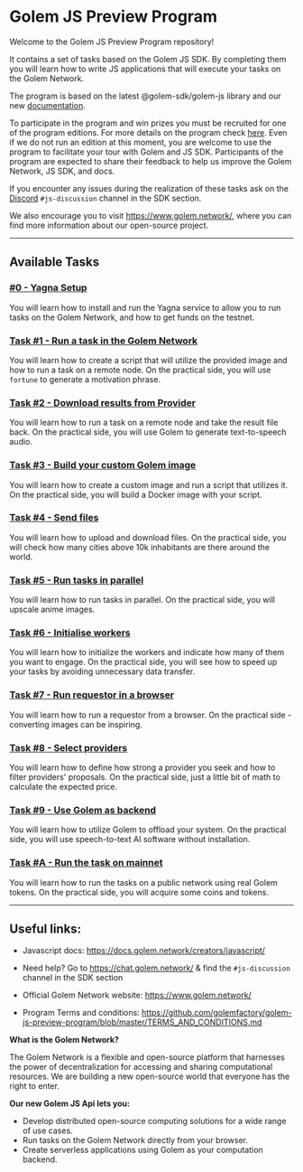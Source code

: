# Golem JS Preview Program

Welcome to the Golem JS Preview Program repository! 

It contains a set of tasks based on the Golem JS SDK. By completing them you will learn how to write JS applications that will execute your tasks on the Golem Network. 

The program is based on the latest @golem-sdk/golem-js library and our new [documentation](https://docs.golem.network/creators/). 

To participate in the program and win prizes you must be recruited for one of the program editions. For more details on the program check [here](https://preview.golem.network/). Even if we do not run an edition at this moment, you are welcome to use the program to facilitate your tour with Golem and JS SDK. Participants of the program are expected to share their feedback to help us improve the Golem Network, JS SDK, and docs.

If you encounter any issues during the realization of these tasks ask on the 
[Discord](https://chat.golem.network/) `#js-discussion` channel in the SDK section. 

We also encourage you to visit https://www.golem.network/, where you can find more information about our open-source project.

---

## Available Tasks

### [#0 - Yagna Setup](tasks%2F0-yagna-setup)
You will learn how to install and run the Yagna service to allow you to run tasks on the Golem Network, and how to get funds on the testnet. 

### [Task #1 - Run a task in the Golem Network](tasks%2F1-run-a-task)
You will learn how to create a script that will utilize the provided image and how to run a task on a remote node. On the practical side, you will use `fortune` to generate a motivation phrase. 

### [Task #2 - Download results from Provider](tasks%2F2-get-the-results)
You will learn how to run a task on a remote node and take the result file back. On the practical side, you will use Golem to generate text-to-speech audio. 

### [Task #3 - Build your custom Golem image](tasks%2F3-build-your-image)
You will learn how to create a custom image and run a script that utilizes it. On the practical side, you will build a Docker image with your script.

### [Task #4 - Send files](tasks%2F4-send-files)
You will learn how to upload and download files. On the practical side, you will check how many cities above 10k inhabitants are there around the world.

### [Task #5 - Run tasks in parallel](tasks%2F5-run-tasks-in-parallel)
You will learn how to run tasks in parallel. On the practical side, you will upscale anime images. 

### [Task #6 - Initialise workers](tasks%2F6-initialise-workers)
You will learn how to initialize the workers and indicate how many of them you want to engage. On the practical side, you will see how to speed up your tasks by avoiding unnecessary data transfer. 

### [Task #7 - Run requestor in a browser](tasks%2F7-run-requestor-in-browser)
You will learn how to run a requestor from a browser. On the practical side - converting images can be inspiring.

### [Task #8 - Select providers](tasks%2F8-select-providers)
You will learn how to define how strong a provider you seek and how to filter providers' proposals. On the practical side, just a little bit of math to calculate the expected price. 

### [Task #9 - Use Golem as backend](tasks%2F9-use-as-backend)
You will learn how to utilize Golem to offload your system. On the practical side, you will use speech-to-text AI software without installation.

### [Task #A - Run the task on mainnet](tasks%2FA-run-on-mainnet)
You will learn how to run the tasks on a public network using real Golem tokens. On the practical side, you will acquire some coins and tokens. 


---

## Useful links:

- Javascript docs: https://docs.golem.network/creators/javascript/

- Need help? Go to https://chat.golem.network/ & find the `#js-discussion` channel in the SDK section

- Official Golem Network website: https://www.golem.network/

- Program Terms and conditions: https://github.com/golemfactory/golem-js-preview-program/blob/master/TERMS_AND_CONDITIONS.md


**What is the Golem Network?**

The Golem Network is a flexible and open-source platform that harnesses the power of decentralization for accessing and sharing computational resources.
We are building a new open-source world that everyone has the right to enter. 

**Our new Golem JS Api lets you:**

- Develop distributed open-source computing solutions for a wide range of use cases.
- Run tasks on the Golem Network directly from your browser.
- Create serverless applications using Golem as your computation backend.

